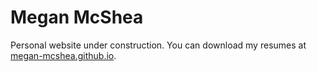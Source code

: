 # Megan McShea
Personal website under construction. You can download my resumes at [megan-mcshea.github.io](megan-mcshea.github.io).
